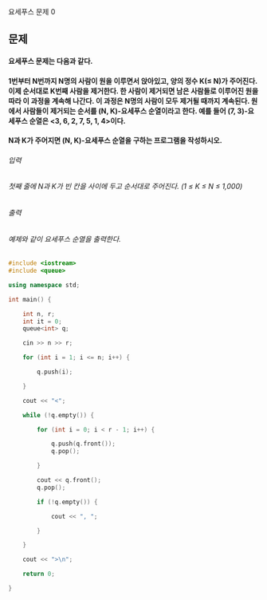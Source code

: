 요세푸스 문제 0
## 문제
#### 요세푸스 문제는 다음과 같다.

#### 1번부터 N번까지 N명의 사람이 원을 이루면서 앉아있고, 양의 정수 K(≤ N)가 주어진다. 이제 순서대로 K번째 사람을 제거한다. 한 사람이 제거되면 남은 사람들로 이루어진 원을 따라 이 과정을 계속해 나간다. 이 과정은 N명의 사람이 모두 제거될 때까지 계속된다. 원에서 사람들이 제거되는 순서를 (N, K)-요세푸스 순열이라고 한다. 예를 들어 (7, 3)-요세푸스 순열은 <3, 6, 2, 7, 5, 1, 4>이다.

#### N과 K가 주어지면 (N, K)-요세푸스 순열을 구하는 프로그램을 작성하시오.

###### 입력
###### 첫째 줄에 N과 K가 빈 칸을 사이에 두고 순서대로 주어진다. (1 ≤ K ≤ N ≤ 1,000)

###### 출력
###### 예제와 같이 요세푸스 순열을 출력한다.

```c++
#include <iostream>
#include <queue>

using namespace std;

int main() {

	int n, r;
	int it = 0;
	queue<int> q;

	cin >> n >> r;

	for (int i = 1; i <= n; i++) {

		q.push(i);

	}

	cout << "<";

	while (!q.empty()) {

		for (int i = 0; i < r - 1; i++) {

			q.push(q.front());
			q.pop();

		}

		cout << q.front();
		q.pop();

		if (!q.empty()) {

			cout << ", ";

		}

	}

	cout << ">\n";

	return 0;

}
```
